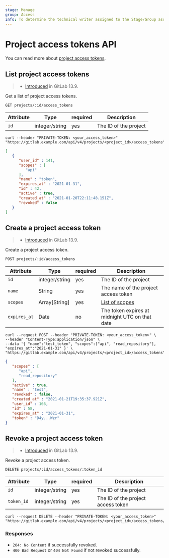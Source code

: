 ```yaml
---
stage: Manage
group: Access
info: To determine the technical writer assigned to the Stage/Group associated with this page, see https://about.gitlab.com/handbook/engineering/ux/technical-writing/#assignments
---
```


# Project access tokens API

You can read more about [project access tokens](../user/project/settings/project_access_tokens.md).

## List project access tokens

> - [Introduced](https://gitlab.com/gitlab-org/gitlab/-/issues/238991) in GitLab 13.9.

Get a list of project access tokens.

```plaintext
GET projects/:id/access_tokens
```

| Attribute | Type    | required | Description         |
|-----------|---------|----------|---------------------|
| `id` | integer/string | yes | The ID of the project |

```shell
curl --header "PRIVATE-TOKEN: <your_access_token>" "https://gitlab.example.com/api/v4/projects/<project_id>/access_tokens"
```

```json
[
   {
      "user_id" : 141,
      "scopes" : [
         "api"
      ],
      "name" : "token",
      "expires_at" : "2021-01-31",
      "id" : 42,
      "active" : true,
      "created_at" : "2021-01-20T22:11:48.151Z",
      "revoked" : false
   }
]
```

## Create a project access token

> - [Introduced](https://gitlab.com/gitlab-org/gitlab/-/issues/238991) in GitLab 13.9.

Create a project access token.

```plaintext
POST projects/:id/access_tokens
```

| Attribute | Type    | required | Description         |
|-----------|---------|----------|---------------------|
| `id` | integer/string | yes | The ID of the project |
| `name` | String | yes | The name of the project access token  |
| `scopes` | Array\[String] | yes | [List of scopes](../user/project/settings/project_access_tokens.md#limiting-scopes-of-a-project-access-token) |
| `expires_at` | Date | no | The token expires at midnight UTC on that date |

```shell
curl --request POST --header "PRIVATE-TOKEN: <your_access_token>" \
--header "Content-Type:application/json" \
--data '{ "name":"test_token", "scopes":["api", "read_repository"], "expires_at":"2021-01-31" }' \
"https://gitlab.example.com/api/v4/projects/<project_id>/access_tokens"
```

```json
{
   "scopes" : [
      "api",
      "read_repository"
   ],
   "active" : true,
   "name" : "test",
   "revoked" : false,
   "created_at" : "2021-01-21T19:35:37.921Z",
   "user_id" : 166,
   "id" : 58,
   "expires_at" : "2021-01-31",
   "token" : "D4y...Wzr"
}
```

## Revoke a project access token

> - [Introduced](https://gitlab.com/gitlab-org/gitlab/-/issues/238991) in GitLab 13.9.

Revoke a project access token.

```plaintext
DELETE projects/:id/access_tokens/:token_id
```

| Attribute | Type    | required | Description         |
|-----------|---------|----------|---------------------|
| `id` | integer/string | yes | The ID of the project |
| `token_id` | integer/string | yes | The ID of the project access token |

```shell
curl --request DELETE --header "PRIVATE-TOKEN: <your_access_token>" "https://gitlab.example.com/api/v4/projects/<project_id>/access_tokens/<token_id>"
```

### Responses

- `204: No Content` if successfully revoked.
- `400 Bad Request` or `404 Not Found` if not revoked successfully.
